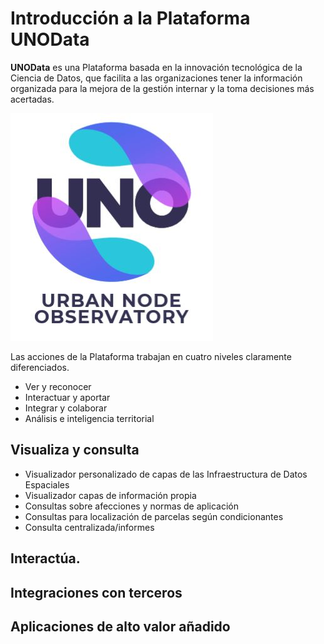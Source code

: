 # Introducción a la Plataforma UNOData

**UNOData** es una Plataforma basada en la innovación tecnológica de la Ciencia de Datos, que facilita a las organizaciones tener la información organizada para la mejora de la gestión internar y la toma decisiones más acertadas.

![](img/logo.JPG)

Las acciones de la Plataforma trabajan en cuatro niveles claramente diferenciados. ​

- Ver y reconocer​
- Interactuar y aportar​
- Integrar y colaborar​
- Análisis e inteligencia territorial ​

## Visualiza y consulta

- Visualizador personalizado de capas de las Infraestructura de Datos Espaciales
- Visualizador capas de información propia
- Consultas sobre afecciones y normas de aplicación​
- Consultas para localización de parcelas según condicionantes​
- Consulta centralizada/informes​

## Interactúa.​

## Integraciones con terceros

##  Aplicaciones de alto valor añadido

